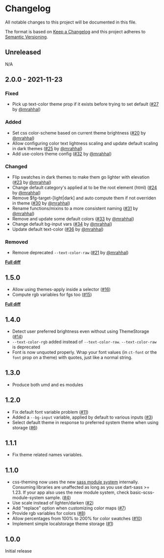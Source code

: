 # Changelog

All notable changes to this project will be documented in this file.

The format is based on [Keep a Changelog](http://keepachangelog.com/)
and this project adheres to [Semantic Versioning](http://semver.org/).

## Unreleased

N/A

## 2.0.0 - 2021-11-23

### Fixed

- Pick up text-color theme prop if it exists before trying to set default ([#27](https://github.com/mrahhal/css-theming/pull/27) by [@mrahhal](https://github.com/mrahhal))

### Added

- Set css color-scheme based on current theme brightness ([#20](https://github.com/mrahhal/css-theming/pull/20) by [@mrahhal](https://github.com/mrahhal))
- Allow configuring color text lightness scaling and update default scaling in dark themes ([#25](https://github.com/mrahhal/css-theming/pull/25) by [@mrahhal](https://github.com/mrahhal))
- Add use-colors theme config ([#32](https://github.com/mrahhal/css-theming/pull/32) by [@mrahhal](https://github.com/mrahhal))

### Changed

- Flip swatches in dark themes to make them go lighter with elevation ([#23](https://github.com/mrahhal/css-theming/pull/23) by [@mrahhal](https://github.com/mrahhal))
- Change default category's applied at to be the root element (html) ([#24](https://github.com/mrahhal/css-theming/pull/24) by [@mrahhal](https://github.com/mrahhal))
- Remove $fg-target-[light|dark] and auto compute them if not overriden in theme ([#30](https://github.com/mrahhal/css-theming/pull/30) by [@mrahhal](https://github.com/mrahhal))
- Rename functions/mixins to a more consistent naming ([#31](https://github.com/mrahhal/css-theming/pull/31) by [@mrahhal](https://github.com/mrahhal))
- Remove and update some default colors ([#33](https://github.com/mrahhal/css-theming/pull/33) by [@mrahhal](https://github.com/mrahhal))
- Change default bg-input vars ([#34](https://github.com/mrahhal/css-theming/pull/34) by [@mrahhal](https://github.com/mrahhal))
- Update default text-color ([#36](https://github.com/mrahhal/css-theming/pull/36) by [@mrahhal](https://github.com/mrahhal))

### Removed

- Remove deprecated `--text-color-raw` ([#21](https://github.com/mrahhal/css-theming/pull/21) by [@mrahhal](https://github.com/mrahhal))

[**Full diff**](https://github.com/mrahhal/css-theming/compare/v1.5.0...v2.0.0)

## 1.5.0

- Allow using themes-apply inside a selector ([#16](https://github.com/mrahhal/css-theming/issues/16))
- Compute rgb variables for fgs too ([#15](https://github.com/mrahhal/css-theming/issues/15))

[**Full diff**](https://github.com/mrahhal/css-theming/compare/v1.4.0...v1.5.0)

## 1.4.0

- Detect user preferred brightness even without using ThemeStorage ([#14](https://github.com/mrahhal/css-theming/issues/14))
- `--text-color-rgb` added instead of `--text-color-raw`. `--text-color-raw` is deprecated
- Font is now unquoted properly. Wrap your font values (in `ct-font` or the `font` prop on a theme) with quotes, just like a normal string.

## 1.3.0

- Produce both umd and es modules

## 1.2.0

- Fix default font variable problem ([#11](https://github.com/mrahhal/css-theming/issues/11))
- Added a `--bg-input` variable, applied by default to various inputs ([#3](https://github.com/mrahhal/css-theming/issues/3))
- Select default theme in response to preferred system theme when using storage ([#6](https://github.com/mrahhal/css-theming/issues/6))

## 1.1.1

- Fix theme related names variables.

## 1.1.0

- css-theming now uses the new [sass module system](https://sass-lang.com/blog/the-module-system-is-launched) internally. Consuming libraries are unaffected as long as you use dart-sass >= 1.23. If your app also uses the new module system, check basic-scss-module-system sample. ([#4](https://github.com/mrahhal/css-theming/issues/4))
- Use scale instead of lighten/darken ([#2](https://github.com/mrahhal/css-theming/issues/2))
- Add "replace" option when customizing color maps ([#7](https://github.com/mrahhal/css-theming/issues/7))
- Provide rgb variables for colors ([#8](https://github.com/mrahhal/css-theming/issues/8))
- Allow percentages from 100% to 200% for color swatches ([#10](https://github.com/mrahhal/css-theming/issues/10))
- Implement simple localstorage theme storage ([#1](https://github.com/mrahhal/css-theming/issues/1))

## 1.0.0

Initial release

